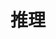 ---
title: "推理"
hide_title: false
sidebar_position: 2
last_update:
  date: 2023-12-13
  author: Sora
---